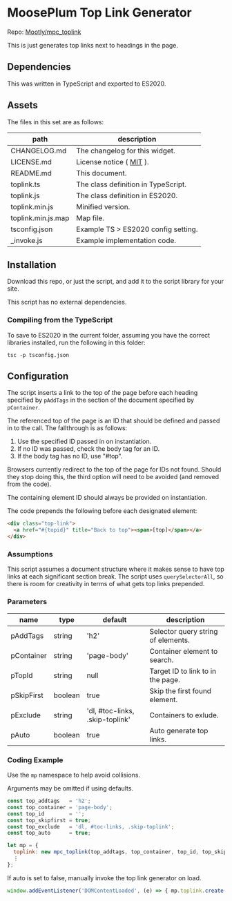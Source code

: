 # MoosePlum Top Link Generator

Repo: [Mootly/mpc_toplink](https://github.com/Mootly/mpc_toplink)

This is just generates top links next to headings in the page.

## Dependencies

This was written in TypeScript and exported to ES2020.

## Assets

The files in this set are as follows:

| path               | description                                        |
| ------------------ | -------------------------------------------------- |
| CHANGELOG.md       | The changelog for this widget.                     |
| LICENSE.md         | License notice ( [MIT](https://mit-license.org) ). |
| README.md          | This document.                                     |
| toplink.ts         | The class definition in TypeScript.                |
| toplink.js         | The class definition in ES2020.                    |
| toplink.min.js     | Minified version.                                  |
| toplink.min.js.map | Map file.                                          |
| tsconfig.json      | Example TS > ES2020 config setting.                |
| _invoke.js         | Example implementation code.                       |

## Installation

Download this repo, or just the script, and add it to the script library for your site.

This script has no external dependencies.

### Compiling from the TypeScript

To save to ES2020 in the current folder, assuming you have the correct libraries installed, run the following in this folder:

`tsc -p tsconfig.json`

## Configuration

The script inserts a link to the top of the page before each heading specified by `pAddTags` in the section of the document specified by `pContainer`.

The referenced top of the page is an ID that should be defined and passed in to the call. The fallthrough is as follows:

  1. Use the specified ID passed in on instantiation.
  2. If no ID was passed, check the body tag for an ID.
  3. If the body tag has no ID, use "#top".

Browsers currently redirect to the top of the page for IDs not found. Should they stop doing this, the third option will need to be avoided (and removed from the code).

The containing element ID should always be provided on instantiation.

The code prepends the following before each designated element:

```html
<div class="top-link">
  <a href="#{topid}" title="Back to top"><span>[top]</span></a>
</div>
```

### Assumptions

This script assumes a document structure where it makes sense to have top links at each significant section break. The script uses `querySelectorAll`, so there is room for creativity in terms of what gets top links prepended.

### Parameters

| name       | type    | default                         | description                        |
| ---------- | ------- | ------------------------------- | ---------------------------------- |
| pAddTags   | string  | 'h2'                            | Selector query string of elements. |
| pContainer | string  | 'page-body'                     | Container element to search.       |
| pTopId     | string  | null                            | Target ID to link to in the page.  |
| pSkipFirst | boolean | true                            | Skip the first found element.      |
| pExclude   | string  | 'dl, #toc-links, .skip-toplink' | Containers to exlude.              |
| pAuto      | boolean | true                            | Auto generate top links.           |

### Coding Example

Use the `mp` namespace to help avoid collisions.

Arguments may be omitted if using defaults.

```js
const top_addtags   = 'h2';
const top_container = 'page-body';
const top_id        = '';
const top_skipfirst = true;
const top_exclude   = 'dl, #toc-links, .skip-toplink';
const top_auto      = true;

let mp = {
  toplink: new mpc_toplink(top_addtags, top_container, top_id, top_skipfirst, top_exclude, top_auto),
  ⋮
};
```

If auto is set to false, manually invoke the top link generator on load.

```js
window.addEventListener('DOMContentLoaded', (e) => { mp.toplink.create(); });
```
